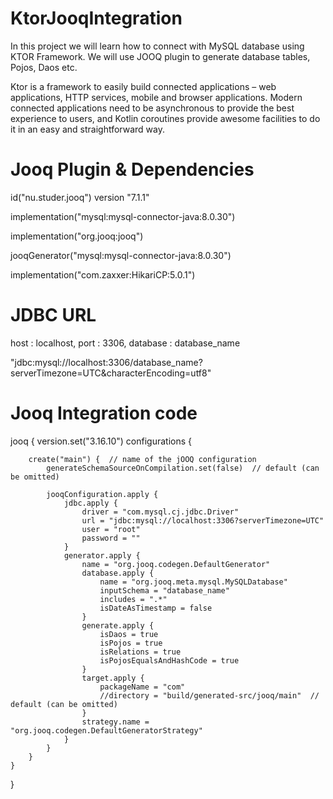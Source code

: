 # KtorJooqIntegration

In this project we will learn how to connect with MySQL database using KTOR Framework.
We will use JOOQ plugin to generate database tables, Pojos, Daos etc.

Ktor is a framework to easily build connected applications – web applications, HTTP services, mobile and browser applications. Modern connected applications need to be asynchronous to provide the best experience to users, and Kotlin coroutines provide awesome facilities to do it in an easy and straightforward way.


# Jooq Plugin & Dependencies
id("nu.studer.jooq") version "7.1.1"

implementation("mysql:mysql-connector-java:8.0.30")

implementation("org.jooq:jooq")

jooqGenerator("mysql:mysql-connector-java:8.0.30")

implementation("com.zaxxer:HikariCP:5.0.1")


#  JDBC URL
   host : localhost, port : 3306, database : database_name
   
"jdbc:mysql://localhost:3306/database_name?serverTimezone=UTC&characterEncoding=utf8"


# Jooq Integration code

jooq {
    version.set("3.16.10")
    configurations {
    
        create("main") {  // name of the jOOQ configuration
            generateSchemaSourceOnCompilation.set(false)  // default (can be omitted)

            jooqConfiguration.apply {
                jdbc.apply {
                    driver = "com.mysql.cj.jdbc.Driver"
                    url = "jdbc:mysql://localhost:3306?serverTimezone=UTC"
                    user = "root"
                    password = ""
                }
                generator.apply {
                    name = "org.jooq.codegen.DefaultGenerator"
                    database.apply {
                        name = "org.jooq.meta.mysql.MySQLDatabase"
                        inputSchema = "database_name"
                        includes = ".*"
                        isDateAsTimestamp = false
                    }
                    generate.apply {
                        isDaos = true
                        isPojos = true
                        isRelations = true
                        isPojosEqualsAndHashCode = true
                    }
                    target.apply {
                        packageName = "com"
                        //directory = "build/generated-src/jooq/main"  // default (can be omitted)
                    }
                    strategy.name = "org.jooq.codegen.DefaultGeneratorStrategy"
                }
            }
        }
    }
}
